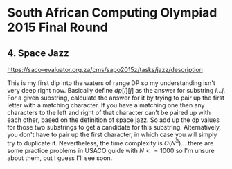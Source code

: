 # South African Computing Olympiad 2015 Final Round

## 4. Space Jazz

https://saco-evaluator.org.za/cms/sapo2015z/tasks/jazz/description

This is my first dip into the waters of range DP so my understanding isn't very deep right now. Basically define $dp[i][j]$ as the answer for substring $i...j$. For a given substring, calculate the answer for it by trying to pair up the first letter with a matching character. If you have a matching one then any characters to the left and right of that character can't be paired up with each other, based on the definition of space jazz. So add up the dp values for those two substrings to get a candidate for this substring. Alternatively, you don't have to pair up the first character, in which case you will simply try to duplicate it. Nevertheless, the time complexity is $O(N^3)$... there are some practice problems in USACO guide with $N<=1000$ so I'm unsure about them, but I guess I'll see soon.
